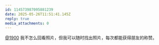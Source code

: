 ```yaml
---
id: 114573987095881239
date: 2025-05-26T11:51:41.145Z
reply: true
media_attachments: 0
---
```


[@1900](https://social.1900.live/@1900) 我不怎么回看照片，但我可以随时找出照片，每次都能获得朋友的称赞。

